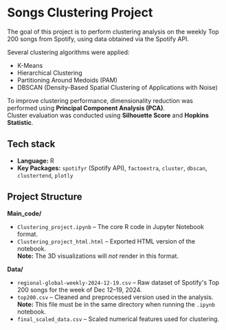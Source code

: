 # Songs Clustering Project

The goal of this project is to perform clustering analysis on the weekly Top 200 songs from Spotify, using data obtained via the Spotify API.

Several clustering algorithms were applied:
- K-Means
- Hierarchical Clustering
- Partitioning Around Medoids (PAM)
- DBSCAN (Density-Based Spatial Clustering of Applications with Noise)

To improve clustering performance, dimensionality reduction was performed using **Principal Component Analysis (PCA)**.  
Cluster evaluation was conducted using **Silhouette Score** and **Hopkins Statistic**.

## Tech stack
- **Language:** R  
- **Key Packages:** `spotifyr` (Spotify API), `factoextra`, `cluster`, `dbscan`, `clustertend`, `plotly`

## Project Structure
**Main_code/**  
- `Clustering_project.ipynb` – The core R code in Jupyter Notebook format.  
- `Clustering_project_html.html` – Exported HTML version of the notebook.  
  **Note:** The 3D visualizations will *not* render in this format.

**Data/**  
- `regional-global-weekly-2024-12-19.csv` – Raw dataset of Spotify's Top 200 songs for the week of Dec 12–19, 2024.  
- `top200.csv` – Cleaned and preprocessed version used in the analysis.  
  **Note:** This file must be in the same directory when running the `.ipynb` notebook.  
- `final_scaled_data.csv` – Scaled numerical features used for clustering.
